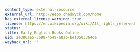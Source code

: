 ```yaml
---
content_type: external-resource
external_url: http://eebo.chadwyck.com/home
has_external_license_warning: true
license: https://en.wikipedia.org/wiki/All_rights_reserved
status: ''
title: Early English Books Online
uid: 2e386ae5-3698-4549-a0ab-bef0503364de
wayback_url: ''
---
```

